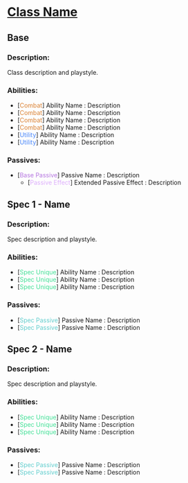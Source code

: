 # <span style="text-decoration:underline">Class Name</span>

## Base

### Description:

Class description and playstyle.

### Abilities:

- [<span style="color:#db8437">Combat</span>] Ability Name : Description
- [<span style="color:#db8437">Combat</span>] Ability Name : Description
- [<span style="color:#db8437">Combat</span>] Ability Name : Description
- [<span style="color:#db8437">Combat</span>] Ability Name : Description
- [<span style="color:#4b88fa">Utility</span>] Ability Name : Description
- [<span style="color:#4b88fa">Utility</span>] Ability Name : Description

### Passives:

- [<span style="color:#b677e0">Base Passive</span>] Passive Name : Description 
    -  [<span style="color:#deb0fc">Passive Effect</span>] Extended Passive Effect : Description

## Spec 1 - Name

### Description:

Spec description and playstyle.

### Abilities:

- [<span style="color:#43e097">Spec Unique</span>] Ability Name : Description
- [<span style="color:#43e097">Spec Unique</span>] Ability Name : Description
- [<span style="color:#43e097">Spec Unique</span>] Ability Name : Description

### Passives:

- [<span style="color:#63cece">Spec Passive</span>] Passive Name : Description
- [<span style="color:#63cece">Spec Passive</span>] Passive Name : Description

## Spec 2 - Name

### Description:

Spec description and playstyle.

### Abilities:

- [<span style="color:#43e097">Spec Unique</span>] Ability Name : Description
- [<span style="color:#43e097">Spec Unique</span>] Ability Name : Description
- [<span style="color:#43e097">Spec Unique</span>] Ability Name : Description

### Passives:

- [<span style="color:#63cece">Spec Passive</span>] Passive Name : Description
- [<span style="color:#63cece">Spec Passive</span>] Passive Name : Description